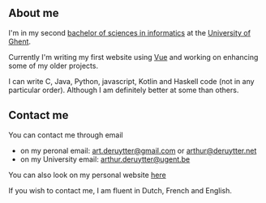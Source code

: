 ## About me
I'm in my second [bachelor of sciences in informatics](https://studiekiezer.ugent.be/bachelor-of-science-in-computer-science) at the [University of Ghent](https://www.ugent.be/en).

Currently I'm writing my first website using [Vue](https://vuejs.org/) and working on enhancing some of my older projects.

I can write C, Java, Python, javascript, Kotlin and Haskell code (not in any particular order). Although I am definitely better at some than others.


## Contact me
You can contact me through email 
* on my peronal email: [art.deruytter@gmail.com](mailto:art.deruytter@gmail.com) or [arthur@deruytter.net](mailto:arthur@deruytter.net)
* on my University email: [arthur.deruytter@ugent.be](mailto:arthur.deruytter@ugent.be)

You can also look on my personal website [here](https://deruytter.net)

If you wish to contact me, I am fluent in Dutch, French and English.

<!--
Here are some ideas to get you started:

- 🔭 I’m currently working on ...
- 🌱 I’m currently learning ...
- 👯 I’m looking to collaborate on ...
- 🤔 I’m looking for help with ...
- 💬 Ask me about ...
- 📫 How to reach me: ...
- 😄 Pronouns: ...
- ⚡ Fun fact: ...
-->

